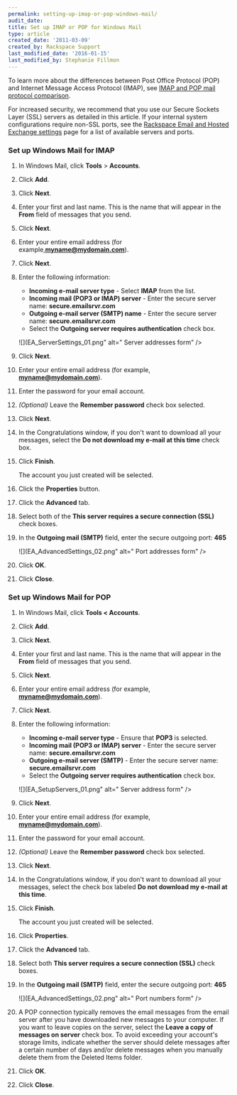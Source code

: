 ```yaml
---
permalink: setting-up-imap-or-pop-windows-mail/
audit_date:
title: Set up IMAP or POP for Windows Mail
type: article
created_date: '2011-03-09'
created_by: Rackspace Support
last_modified_date: '2016-01-15'
last_modified_by: Stephanie Fillmon
---
```


To learn more about the differences between Post Office Protocol (POP) and Internet Message Access Protocol (IMAP), see [IMAP and POP mail protocol comparison](/support/how-to/imap-and-pop-mail-protocol-comparison).

For increased security, we recommend that you use our Secure Sockets Layer (SSL) servers as detailed in this article. If your internal system configurations require non-SSL ports, see the [Rackspace Email and Hosted Exchange settings](/support/how-to/rackspace-email-and-hosted-exchange-settings) page for a list of available servers and ports.

### Set up Windows Mail for IMAP

1. In Windows Mail, click **Tools** &gt; **Accounts**.

2. Click **Add**.

3. Click **Next**.

4. Enter your first and last name. This is the name that will appear in the **From** field of messages that you send.

5. Click **Next**.

6. Enter your entire email address (for example,**myname@mydomain.com**).

7. Click **Next**.

8. Enter the following information:

    - **Incoming e-mail server type** - Select **IMAP** from the list.
    - **Incoming mail (POP3 or IMAP) server** - Enter the secure server name: **secure.emailsrvr.com**
    - **Outgoing e-mail server (SMTP) name** - Enter the secure server name: **secure.emailsrvr.com**
    - Select the **Outgoing server requires authentication** check box.

    ![](EA_ServerSettings_01.png" alt=" Server addresses form" />

9. Click **Next**.

10. Enter your entire email address (for example, **myname@mydomain.com**).

11. Enter the password for your email account.

12. *(Optional)* Leave the **Remember password** check box selected.

13. Click **Next**.

14. In the Congratulations window, if you don't want to download all your messages, select the **Do not download my e-mail at this time** check box.

15. Click **Finish**.

    The account you just created will be selected.

16. Click the **Properties** button.

17. Click the **Advanced** tab.

18.  Select both of the **This server requires a secure connection (SSL)** check boxes.

19. In the **Outgoing mail (SMTP)** field, enter the secure outgoing port: **465**

    ![](EA_AdvancedSettings_02.png" alt=" Port addresses form" />

20. Click **OK**.

21. Click **Close**.

### Set up Windows Mail for POP

1. In Windows Mail, click **Tools < Accounts**.

2. Click **Add**.

3. Click **Next**.

4. Enter your first and last name. This is the name that will appear in the **From** field of messages that you send.

5. Click **Next**.

6. Enter your entire email address (for example, **myname@mydomain.com**).

7. Click **Next**.

8. Enter the following information:

    - **Incoming e-mail server type** - Ensure that **POP3** is selected.
    - **Incoming mail (POP3 or IMAP) server** - Enter the secure server name: **secure.emailsrvr.com**
    - **Outgoing e-mail server (SMTP)** - Enter the secure server name: **secure.emailsrvr.com**
    - Select the **Outgoing server requires authentication** check box.

    ![](EA_SetupServers_01.png" alt=" Server address form" />

9. Click **Next**.

10. Enter your entire email address (for example, **myname@mydomain.com**).

11. Enter the password for your email account.

12. *(Optional)* Leave the **Remember password** check box selected.

13. Click **Next**.

14. In the Congratulations window, if you don't want to download all your messages, select the check box labeled **Do not download my e-mail at this time**.

15. Click **Finish**.

    The account you just created will be selected.

16. Click **Properties**.

17. Click the **Advanced** tab.

18. Select both **This server requires a secure connection (SSL)** check boxes.

19. In the **Outgoing mail (SMTP)** field, enter the secure outgoing port: **465**

    ![](EA_AdvancedSettings_02.png" alt=" Port numbers form" />

20. A POP connection typically removes the email messages from the email server after you have downloaded new messages to your computer. If you want to leave copies on the server, select the **Leave a copy of messages on server** check box. To avoid exceeding your account's storage limits, indicate whether the server should delete messages after a certain number of days and/or delete messages when you manually delete them from the Deleted Items folder.

21. Click **OK**.

22. Click **Close**.
